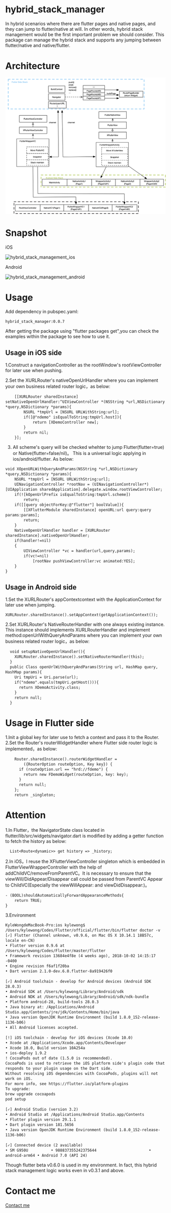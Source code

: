 # hybrid_stack_manager

In hybrid scenarios where there are flutter pages and native pages, and they can jump to flutter/native at will. In other words, hybrid stack management would be the first important problem we should consider. This package can manage the hybrid stack and supports any jumping between flutter/native and native/flutter.

# Architecture

![](https://raw.githubusercontent.com/kangwang1988/kangwang1988.github.io/master/img/hybrid-stack-manangement.png)

# Snapshot

iOS

![hybrid_stack_management_ios](https://raw.githubusercontent.com/kangwang1988/kangwang1988.github.io/master/img/hybrid_stack_management_ios.gif)

Android

![hybrid_stack_management_android](https://raw.githubusercontent.com/kangwang1988/kangwang1988.github.io/master/img/hybrid_stack_management_android.gif)

# Usage

Add dependency in pubspec.yaml:

	hybrid_stack_manager:0.0.7

After getting the package using "flutter packages get",you can check the examples within the package to see how to use it.


## Usage in iOS side

1.Construct a navigationController as the rootWindow's rootViewController for later use when pushing.

2.Set the XURLRouter's nativeOpenUrlHandler where you can implement your own business related router logic，as below:

```
    [[XURLRouter sharedInstance] setNativeOpenUrlHandler:^UIViewController *(NSString *url,NSDictionary *query,NSDictionary *params){
        NSURL *tmpUrl = [NSURL URLWithString:url];
        if([@"ndemo" isEqualToString:tmpUrl.host]){
            return [XDemoController new];
        }
        return nil;
    }];
```
3. All scheme's query will be checked whehter to jump Flutter(flutter=true) or Native(flutter=false/nil)。 This is a universal logic applying in ios/android/flutter. As below:
```
void XOpenURLWithQueryAndParams(NSString *url,NSDictionary *query,NSDictionary *params){
    NSURL *tmpUrl = [NSURL URLWithString:url];
    UINavigationController *rootNav = (UINavigationController*)[UIApplication sharedApplication].delegate.window.rootViewController;
    if(![kOpenUrlPrefix isEqualToString:tmpUrl.scheme])
        return;
    if([[query objectForKey:@"flutter"] boolValue]){
        [[XFlutterModule sharedInstance] openURL:url query:query params:params];
        return;
    }
    NativeOpenUrlHandler handler = [XURLRouter sharedInstance].nativeOpenUrlHandler;
    if(handler!=nil)
    {
        UIViewController *vc = handler(url,query,params);
        if(vc!=nil)
            [rootNav pushViewController:vc animated:YES];
    }
}
```

## Usage in Android side

1.Set the XURLRouter's  appContextcontext with the ApplicationContext for later use when jumping.
```
XURLRouter.sharedInstance().setAppContext(getApplicationContext());
```
2.Set XURLRouter's NativeRouterHandler with one always existing instance. This instance should implements XURLRouterHandler and implement method:openUrlWithQueryAndParams where you can implement your own business related router logic，as below:
```
  void setupNativeOpenUrlHandler(){
    XURLRouter.sharedInstance().setNativeRouterHandler(this);
  }
  public Class openUrlWithQueryAndParams(String url, HashMap query, HashMap params){
    Uri tmpUri = Uri.parse(url);
    if("ndemo".equals(tmpUri.getHost())){
      return XDemoActivity.class;
    }
    return null;
  }
```

# Usage in Flutter side

1.Init a global key for later use to fetch a context and pass it to the Router.
2.Set the Router's routerWidgetHandler where Flutter side router logic is implemented，as below:
```
    Router.sharedInstance().routerWidgetHandler =
        ({RouterOption routeOption, Key key}) {
      if (routeOption.url == "hrd://fdemo") {
        return new FDemoWidget(routeOption, key: key);
      }
      return null;
    };
    return _singleton;
```

# Attention
1.In Flutter，the NavigatorState class located in flutter/lib/src/widgets/navigator.dart is modified by adding a getter function to fetch the history as below:
```
  List<Route<dynamic>> get history => _history;
```
2.In iOS，I reuse the XFlutterViewController singleton which is embedded in FlutterViewWrapperController with the help of addChildVC/removeFromParentVC。It is necessary to ensure that the viewWill/DidAppear/Disappear call could be passed from ParentVC Appear to ChildVC(Especially the viewWillAppear: and viewDidDisappear:)。
```
- (BOOL)shouldAutomaticallyForwardAppearanceMethods{
    return TRUE;
}
```

3.Environment

```
KyleWongdeMacBook-Pro:ios kylewong$ /Users/kylewong/Codes/Flutter/official/flutter/bin/flutter doctor -v
[✓] Flutter (Channel unknown, v0.9.6, on Mac OS X 10.14.1 18B57c, locale en-CN)
• Flutter version 0.9.6 at /Users/kylewong/Codes/Flutter/master/flutter
• Framework revision 13684e4f8e (4 weeks ago), 2018-10-02 14:15:17 -0400
• Engine revision f6af1f20ba
• Dart version 2.1.0-dev.6.0.flutter-8a919426f0

[✓] Android toolchain - develop for Android devices (Android SDK 28.0.3)
• Android SDK at /Users/kylewong/Library/Android/sdk
• Android NDK at /Users/kylewong/Library/Android/sdk/ndk-bundle
• Platform android-28, build-tools 28.0.3
• Java binary at: /Applications/Android Studio.app/Contents/jre/jdk/Contents/Home/bin/java
• Java version OpenJDK Runtime Environment (build 1.8.0_152-release-1136-b06)
• All Android licenses accepted.

[!] iOS toolchain - develop for iOS devices (Xcode 10.0)
• Xcode at /Applications/Xcode.app/Contents/Developer
• Xcode 10.0, Build version 10A254a
• ios-deploy 1.9.2
! CocoaPods out of date (1.5.0 is recommended).
CocoaPods is used to retrieve the iOS platform side's plugin code that responds to your plugin usage on the Dart side.
Without resolving iOS dependencies with CocoaPods, plugins will not work on iOS.
For more info, see https://flutter.io/platform-plugins
To upgrade:
brew upgrade cocoapods
pod setup

[✓] Android Studio (version 3.2)
• Android Studio at /Applications/Android Studio.app/Contents
• Flutter plugin version 29.1.1
• Dart plugin version 181.5656
• Java version OpenJDK Runtime Environment (build 1.8.0_152-release-1136-b06)

[✓] Connected device (2 available)
• SM G950U          • 988837355242375644                       • android-arm64 • Android 7.0 (API 24)
```
Though  flutter beta v0.6.0 is used in my environment. In fact, this hybrid stack management  logic works even in v0.3.1 and above.

# Contact me

[Contact me](mailto:kang.wang1988@gmail.com)
